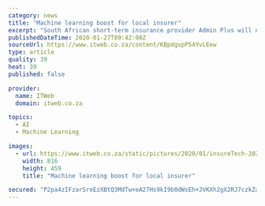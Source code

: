 ```yaml
---
category: news
title: "Machine learning boost for local insurer"
excerpt: "South African short-term insurance provider Admin Plus will now be able to tap into HYLA Mobile’s machine learning (ML) technology to determine whether a mobile device is functional and free of screen damage prior to insuring it. The US-based HYLA Mobile, which provides lifecycle management and diagnostic solutions for pre-owned smartphones ..."
publishedDateTime: 2020-01-27T09:42:00Z
sourceUrl: https://www.itweb.co.za/content/KBpdgvpP54YvLEew
type: article
quality: 39
heat: 39
published: false

provider:
  name: ITWeb
  domain: itweb.co.za

topics:
  - AI
  - Machine Learning

images:
  - url: https://www.itweb.co.za/static/pictures/2020/01/insureTech-2020.jpg
    width: 816
    height: 459
    title: "Machine learning boost for local insurer"

secured: "P2pa4zIFzarSreEzXBtQ3MdTw+eA27Hs9kI9b0dWsEh+JVKXh2gX2RJ7czkZakuS/arFMNgp75t2K3pw47ovul0Snt7817wONyWmg2CUTJifJezh+FWYVRVF1pyVZB137JcMii53QEQWoV6/JcBQHL8KI9hzPARFd7+yl/khhI5HjbkmX8ju5cYAJhbMb204KRoxIrr3As3C5ubq94wx4qGSty7BjB0v56sfXtl5twVSqlg9/huQS2S98AkD0e0gybK18eN6zQLNBHgmwx71J/L/X/gvJe9vTJiZrfK/9DKbnJVyyMqq3Ur+iIduagkAmR/9m8ONiz0zi11qSAadxROQFUw8taPlNLv21DNeU5bB28WGITvi11ajocA50tj1j2JaQEecJ27V+PRBbFjG0GZeVVwEXEp72GI4WsiZl6EvO3g3BiI4oDnE4tpEH6j6w3+WaKwOrK8hJiUWDOKV33/Rt2g/EhMQDnbRMrpYN7c=;VRdinY7MeRWbjod8HQ7L1Q=="
---
```


